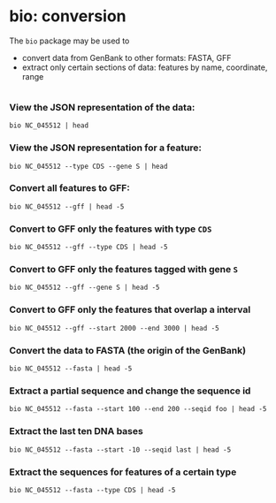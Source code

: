 # bio: conversion

The `bio` package may be used to 

- convert data from GenBank to other formats: FASTA, GFF
- extract only certain sections of data: features by name, coordinate, range

```{r, child='bio-tips.md'}
```

### View the JSON representation of the data:

```{bash, comment=NA}
bio NC_045512 | head
```

### View the JSON representation for a feature:
  
```{bash, comment=NA}
bio NC_045512 --type CDS --gene S | head 
```

### Convert all features to GFF:

```{bash, comment=NA}
bio NC_045512 --gff | head -5
```

### Convert to GFF only the features with type `CDS`

```{bash, comment=NA}
bio NC_045512 --gff --type CDS | head -5
```

### Convert to GFF only the features tagged with gene `S`

```{bash, comment=NA}
bio NC_045512 --gff --gene S | head -5
```

### Convert to GFF only the features that overlap a interval

```{bash, comment=NA}
bio NC_045512 --gff --start 2000 --end 3000 | head -5
```

### Convert the data to FASTA (the origin of the GenBank)

```{bash, comment=NA}
bio NC_045512 --fasta | head -5
```

### Extract a partial sequence and change the sequence id

```{bash, comment=NA}
bio NC_045512 --fasta --start 100 --end 200 --seqid foo | head -5
```

### Extract the last ten DNA bases

```{bash, comment=NA}
bio NC_045512 --fasta --start -10 --seqid last | head -5
```


### Extract the sequences for features of a certain type

```{bash, comment=NA}
bio NC_045512 --fasta --type CDS | head -5
```
